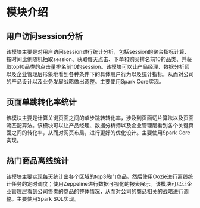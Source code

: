 # 模块介绍
## 用户访问session分析

该模块主要是对用户访问session进行统计分析，包括session的聚合指标计算、按时间比例随机抽取session、获取每天点击、下单和购买排名前10的品类、并获取top10品类的点击量排名前10的session。该模块可以让产品经理、数据分析师以及企业管理层形象地看到各种条件下的具体用户行为以及统计指标，从而对公司的产品设计以及业务发展战略做出调整。主要使用Spark Core实现。

## 页面单跳转化率统计

该模块主要是计算关键页面之间的单步跳转转化率，涉及到页面切片算法以及页面流匹配算法。该模块可以让产品经理、数据分析师以及企业管理层看到各个关键页面之间的转化率，从而对网页布局，进行更好的优化设计。主要使用Spark Core实现。

## 热门商品离线统计

该模块主要实现每天统计出各个区域的top3热门商品。然后使用Oozie进行离线统计任务的定时调度；使用Zeppeline进行数据可视化的报表展示。该模块可以让企业管理层看到公司售卖的商品的整体情况，从而对公司的商品相关的战略进行调整。主要使用Spark SQL实现。

